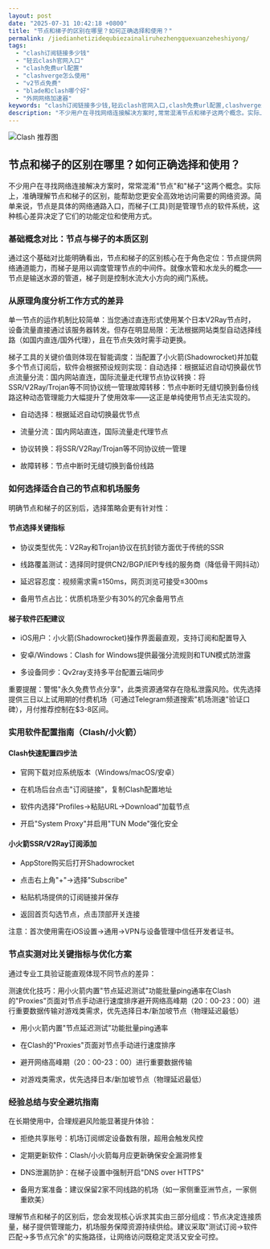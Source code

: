 ```yaml
---
layout: post
date: "2025-07-31 10:42:18 +0800"
title: "节点和梯子的区别在哪里？如何正确选择和使用？"
permalink: /jiedianhetizidequbiezainaliruhezhengquexuanzeheshiyong/
tags:
  - "clash订阅链接多少钱"
  - "轻云clash官网入口"
  - "clash免费url配置"
  - "clashverge怎么使用"
  - "v2节点免费"
  - "blade和clash哪个好"
  - "外网网络加速器"
keywords: "clash订阅链接多少钱,轻云clash官网入口,clash免费url配置,clashverge怎么使用,v2节点免费,blade和clash哪个好,外网网络加速器"
description: "不少用户在寻找网络连接解决方案时,常常混淆节点和梯子这两个概念。实际上,准确理解节点和梯子的区别,能帮助您更安全高效地访问需要的网络资源。简单来说,节点是具体的网络通路入口,而梯子(工具)则是管理节点的软件系统,这种核心差异决定了它们的功能定位和使用方式。"
---
```

![Clash 推荐图](https://clashjd.github.io/assets/img/tiktok机场推荐.png)

## 节点和梯子的区别在哪里？如何正确选择和使用？

不少用户在寻找网络连接解决方案时，常常混淆"节点"和"梯子"这两个概念。实际上，准确理解节点和梯子的区别，能帮助您更安全高效地访问需要的网络资源。简单来说，节点是具体的网络通路入口，而梯子(工具)则是管理节点的软件系统，这种核心差异决定了它们的功能定位和使用方式。

### 基础概念对比：节点与梯子的本质区别

通过这个基础对比能明确看出，节点和梯子的区别核心在于角色定位：节点提供网络通道能力，而梯子是用以调度管理节点的中间件。就像水管和水龙头的概念——节点是输送水源的管道，梯子则是控制水流大小方向的阀门系统。

### 从原理角度分析工作方式的差异

单一节点的运作机制比较简单：当您通过直连形式使用某个日本V2Ray节点时，设备流量直接通过该服务器转发。但存在明显局限：无法根据网站类型自动选择线路（如国内直连/国外代理），且在节点失效时需手动更换。

梯子工具的关键价值则体现在智能调度：当配置了小火箭(Shadowrocket)并加载多个节点订阅后，软件会根据预设规则实现：自动选择：根据延迟自动切换最优节点流量分流：国内网站直连，国际流量走代理节点协议转换：将SSR/V2Ray/Trojan等不同协议统一管理故障转移：节点中断时无缝切换到备份线路这种动态管理能力大幅提升了使用效率——这正是单纯使用节点无法实现的。

- 自动选择：根据延迟自动切换最优节点

- 流量分流：国内网站直连，国际流量走代理节点

- 协议转换：将SSR/V2Ray/Trojan等不同协议统一管理

- 故障转移：节点中断时无缝切换到备份线路

### 如何选择适合自己的节点和机场服务

明确节点和梯子的区别后，选择策略会更有针对性：

#### 节点选择关键指标

- 协议类型优先：V2Ray和Trojan协议在抗封锁方面优于传统的SSR

- 线路覆盖测试：选择同时提供CN2/BGP/IEPl专线的服务商（降低骨干网抖动）

- 延迟容忍度：视频需求需≤150ms，网页浏览可接受≤300ms

- 备用节点占比：优质机场至少有30%的冗余备用节点

#### 梯子软件匹配建议

- iOS用户：小火箭(Shadowrocket)操作界面最直观，支持订阅和配置导入

- 安卓/Windows：Clash for Windows提供最强分流规则和TUN模式防泄露

- 多设备同步：Qv2ray支持多平台配置云端同步

重要提醒：警惕"永久免费节点分享"，此类资源通常存在隐私泄露风险。优先选择提供三日以上试用期的付费机场（可通过Telegram频道搜索"机场测速"验证口碑），月付推荐控制在$3-8区间。

### 实用软件配置指南（Clash/小火箭）

#### Clash快速配置四步法

- 官网下载对应系统版本（Windows/macOS/安卓）

- 在机场后台点击"订阅链接"，复制Clash配置地址

- 软件内选择"Profiles→粘贴URL→Download"加载节点

- 开启"System Proxy"并启用"TUN Mode"强化安全

#### 小火箭SSR/V2Ray订阅添加

- AppStore购买后打开Shadowrocket

- 点击右上角"+"→选择"Subscribe"

- 粘贴机场提供的订阅链接并保存

- 返回首页勾选节点，点击顶部开关连接

注意：首次使用需在iOS设置→通用→VPN与设备管理中信任开发者证书。

### 节点实测对比关键指标与优化方案

通过专业工具验证能直观体现不同节点的差异：

测速优化技巧：用小火箭内置"节点延迟测试"功能批量ping通率在Clash的"Proxies"页面对节点手动进行速度排序避开网络高峰期（20：00-23：00）进行重要数据传输对游戏类需求，优先选择日本/新加坡节点（物理延迟最低）

- 用小火箭内置"节点延迟测试"功能批量ping通率

- 在Clash的"Proxies"页面对节点手动进行速度排序

- 避开网络高峰期（20：00-23：00）进行重要数据传输

- 对游戏类需求，优先选择日本/新加坡节点（物理延迟最低）

### 经验总结与安全避坑指南

在长期使用中，合理规避风险能显著提升体验：

- 拒绝共享账号：机场订阅绑定设备数有限，超用会触发风控

- 定期更新软件：Clash/小火箭每月应更新确保安全漏洞修复

- DNS泄漏防护：在梯子设置中强制开启"DNS over HTTPS"

- 备用方案准备：建议保留2家不同线路的机场（如一家侧重亚洲节点，一家侧重欧美）

理解节点和梯子的区别后，您会发现核心诉求其实由三部分组成：节点决定连接质量，梯子提供管理能力，机场服务保障资源持续供给。建议采取"测试订阅→软件匹配→多节点冗余"的实施路径，让网络访问既稳定灵活又安全可控。